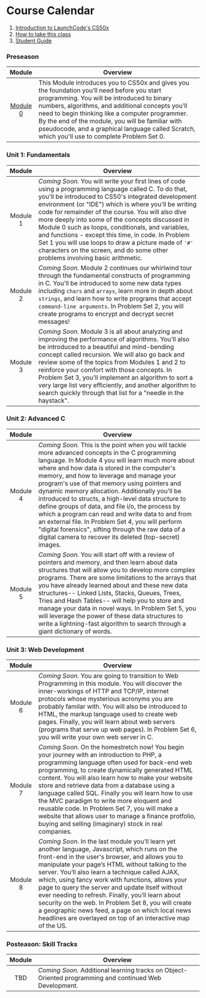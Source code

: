 # Course Calendar

1. [Introduction to LaunchCode's CS50x](../../..)
2. [How to take this class](../how-to-take-this-class)
3. <a href="https://docs.google.com/document/d/19HIMxU_RtVV0PcGpuL71KmAoQh-KTgyPGpWWLcmwo58/edit?usp=sharing" target="_blank">Student Guide</a>

### Preseason
|Module | Overview |
| :-------------: |-------------|
| [Module 0](./module0) | This Module introduces you to CS50x and gives you the foundation you’ll need before you start programming. You will be introduced to binary numbers, algorithms, and additional concepts you’ll need to begin thinking like a computer programmer. By the end of the module, you will be familiar with pseudocode, and a graphical language called Scratch, which you'll use to complete Problem Set 0. |

### Unit 1: Fundamentals
|Module | Overview |
| :-------------: |-------------|
| Module 1 | *Coming Soon.* You will write your first lines of code using a programming language called C. To do that, you'll be introduced to CS50's integrated development environment (or "IDE") which is where you'll be writing code for remainder of the course. You will also dive more deeply into some of the concepts discussed in Module 0 such as loops, conditionals, and variables, and functions - except this time, in code. In Problem Set 1 you will use loops to draw a picture made of `'#'` characters on the screen, and do some other problems involving basic arithmetic. |
| Module 2 | *Coming Soon.* Module 2 continues our whirlwind tour through the fundamental constructs of programming in C. You'll be introduced to some new data types including `chars` and `arrays`, learn more in depth about `strings`, and learn how to write programs that accept `command-line arguments`.  In Problem Set 2, you will create programs to encrypt and decrypt secret messages! |
| Module 3 | *Coming Soon.* Module 3 is all about analyzing and improving the performance of algorithms. You'll also be introduced to a beautiful and mind-bending concept called recursion. We will also go back and review some of the topics from Modules 1 and 2 to reinforce your comfort with those concepts. In Problem Set 3, you'll implement an algorithm to sort a very large list very efficiently, and another algorithm to search quickly through that list for a "needle in the haystack".

### Unit 2: Advanced C
|Module | Overview |
| :-------------: |-------------|
| Module 4 | *Coming Soon.* This is the point when you will tackle more advanced concepts in the C programming language. In Module 4 you will learn much more about where and how data is stored in the computer's memory, and how to leverage and manage your program's use of that memory using pointers and dynamic memory allocation. Additionally you'll be introduced to structs, a high-level data structure to define groups of data, and file i/o, the process by which a program can read and write data to and from an external file. In Problem Set 4, you will perform "digital forensics", sifting through the raw data of a digital camera to recover its deleted (top-secret) images. |
| Module 5 | *Coming Soon.* You will start off with a review of pointers and memory, and then learn about data structures that will allow you to develop more complex programs. There are some limitations to the arrays that you have already learned about and these new data structures-- Linked Lists, Stacks, Queues, Trees, Tries and Hash Tables-- will help you to store and manage your data in novel ways. In Problem Set 5, you will leverage the power of these data structures to write a lightning-fast algorithm to search through a giant dictionary of words. |

### Unit 3: Web Development
|Module | Overview |
| :-------------: |-------------|
| Module 6 | *Coming Soon.* You are going to transition to Web Programming in this module. You will discover the inner-workings of HTTP and TCP/IP, internet protocols whose mysterious acronyms you are probably familar with. You will also be introduced to HTML, the markup language used to create web pages. Finally, you will learn about web servers (programs that serve up web pages). In Problem Set 6, you will write your own web server in C.|
| Module 7 | *Coming Soon.* On the homestretch now! You begin your journey with an introduction to PHP, a programming language often used for back-end web programming, to create dynamically generated HTML content. You will also learn how to make your website store and retrieve data from a database using a language called SQL. Finally you will learn how to use the MVC paradigm to write more eloquent and reusable code. In Problem Set 7, you will make a website that allows user to manage a finance protfolio, buying and selling (imaginary) stock in real companies. |
| Module 8 | *Coming Soon.* In the last module you’ll learn yet another language, Javascript, which runs on the front-end in the user's browser, and allows you to manipulate your page’s HTML without talking to the server. You’ll also learn a technique called AJAX, which, using fancy work with functions, allows your page to query the server and update itself without ever needing to refresh. Finally, you’ll learn about security on the web. In Problem Set 8, you will create a geographic news feed, a page on which local news headlines are overlayed on top of an interactive map of the US.|


### Posteason: Skill Tracks
|Module | Overview |
| :-------------: |-------------|
TBD | *Coming Soon.* Additional learning tracks on Object-Oriented programming and continued Web Development.

